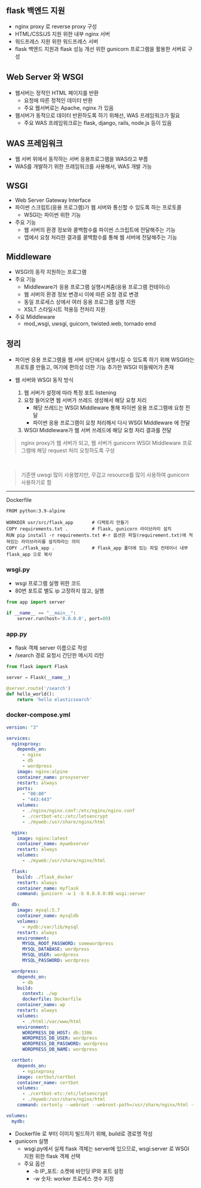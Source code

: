 ## flask 백엔드 지원

- nginx proxy 로 reverse proxy 구성
- HTML/CSS/JS 지원 위한 내부 nginx 서버
- 워드프레스 지원 위한 워드프레스 서버
- flask 백엔드 지원과 flask 성능 개선 위한 gunicorn 프로그램을 활용한 서버로 구성

## Web Server 와 WSGI

- 웹서버는 정적인 HTML 페이지를 반환
  - 요청에 따른 정적인 데이터 반환
  - 주요 웹서버로는 Apache, nginx 가 있음
- 웹서버가 동적으로 데이터 반환하도록 하기 위해선, WAS 프레임워크가 필요
  - 주요 WAS 프레임워크로는 flask, django, rails, node.js 등이 있음

## WAS 프레임워크

- 웹 서버 위에서 동작하는 서버 응용프로그램을 WAS라고 부름
- WAS를 개발하기 위한 프레임워크를 사용해서, WAS 개발 가능

## WSGI

- Web Server Gateway Interface
- 파이썬 스크립트(응용 프로그램)가 웹 서버와 통신할 수 있도록 하는 프로토콜
  - WSGI는 파이썬 위한 기능
- 주요 기능
  - 웹 서버의 환경 정보와 콜백함수를 파이썬 스크립트에 전달해주는 기능
  - 앱에서 요청 처리한 결과를 콜백함수를 통해 웹 서버에 전달해주는 기능

## Middleware

- WSGI의 동작 지원하는 프로그램
- 주요 기능
  - Middleware가 응용 프로그램 실행시켜줌(응용 프로그램 컨테이너)
  - 웹 서버의 환경 정보 변경시 이에 따른 요청 경로 변경
  - 동일 프로세스 상에서 여러 응용 프로그램 실행 지원
  - XSLT 스타일시트 적용등 전처리 지원
- 주요 Middleware
  - mod_wsgi, uwsgi, guicorn, twisted.web, tornado emd

## 정리

- 파이썬 응용 프로그램을 웹 서버 상단에서 실행시킬 수 있도록 하기 위해 WSGI라는 프로토콜 만들고, 여기에 편의성 더한 기능 추가한 WSGI 미들웨어가 존재
- 웹 서버와 WSGI 동작 방식

  1. 웹 서버가 설정에 따라 특정 포트 listening
  2. 요청 들어오면 웹 서버가 쓰레드 생성해서 해당 요청 처리
     - 해당 쓰레드는 WSGI Middleware 통해 파이썬 응용 프로그램에 요청 전달
     - 파이썬 응용 프로그램이 요청 처리해서 다시 WSGI Middleware 에 전달
  3. WSGI Middleware가 웹 서버 쓰레드에 해당 요청 처리 결과를 전달

> nginx proxy가 웹 서버가 되고, 웹 서버가 gunicorn WSGI Middleware 프로그램에 해당 request 처리 요청하도록 구성

<br>

> 기존엔 uwsgi 많이 사용했지만, 무겁고 resource를 많이 사용하여 gunicorn 사용하기로 함

<hr>

Dockerfile

```
FROM python:3.9-alpine

WORKDIR usr/src/flask_app       # 디렉토리 만들기
COPY requirements.txt .         # flask, gunicorn 라이브러리 설치
RUN pip install -r requirements.txt #-r 옵션은 파일(requirement.txt)에 적혀있는 라이브러리를 설치하라는 의미
COPY ./flask_app .              # flask_app 폴더에 있는 파일 컨테이너 내부 flask_app 으로 복사
```

### wsgi.py

- wsgi 프로그램 실행 위한 코드
- 80번 포트로 별도 ip 고정하지 않고, 실행

```python
from app import server

if __name__ == "__main__":
    server.run(host='0.0.0.0', port=80)
```

### app.py

- flask 객체 server 이름으로 작성
- /search 경로 요청시 간단한 메시지 리턴

```python
from flask import Flask

server = Flask(__name__)

@server.route('/search')
def hello_world():
    return 'hello elasticsearch'
```

### docker-compose.yml

```yml
version: "3"

services:
  nginxproxy:
    depends_on:
      - nginx
      - db
      - wordpress
    image: nginx:alpine
    container_name: proxyserver
    restart: always
    ports:
      - "80:80"
      - "443:443"
    volumes:
      - ./nginx/nginx.conf:/etc/nginx/nginx.conf
      - ./certbot-etc:/etc/letsencrypt
      - ./myweb:/usr/share/nginx/html

  nginx:
    image: nginx:latest
    container_name: mywebserver
    restart: always
    volumes:
      - ./myweb:/usr/share/nginx/html

  flask:
    build: ./flask_docker
    restart: always
    container_name: myflask
    command: gunicorn -w 1 -b 0.0.0.0:80 wsgi:server

  db:
    image: mysql:5.7
    container_name: mysqldb
    volumes:
      - mydb:/var/lib/mysql
    restart: always
    environment:
      MYSQL_ROOT_PASSWORD: somewordpress
      MYSQL_DATABASE: wordpress
      MYSQL_USER: wordpress
      MYSQL_PASSWORD: wordpress

  wordpress:
    depends_on:
      - db
    build:
      context: ./wp
      dockerfile: Dockerfile
    container_name: wp
    restart: always
    volumes:
      - ./html:/var/www/html
    environment:
      WORDPRESS_DB_HOST: db:3306
      WORDPRESS_DB_USER: wordpress
      WORDPRESS_DB_PASSWORD: wordpress
      WORDPRESS_DB_NAME: wordpress

  certbot:
    depends_on:
      - nginxproxy
    image: certbot/certbot
    container_name: certbot
    volumes:
      - ./certbot-etc:/etc/letsencrypt
      - ./myweb:/usr/share/nginx/html
    command: certonly --webroot --webroot-path=/usr/share/nginx/html --email test@test.com --agree-tos --no-eff-email --keep-until-expiring -d fun-coding.xyz -d www.fun-coding.xyz

volumes:
  mydb:
```

- Dockerfile 로 부터 이미지 빌드하기 위해, build로 경로명 작성
- gunicorn 실행
  - wsgi.py에서 실제 flask 객체는 server에 있으므로, wsgi:server 로 WSGI 지원 위한 flask 객체 선택
  - 주요 옵션
    - -b IP\_포트: 소켓에 바인딩 IP와 포트 설정
    - -w 숫자: worker 프로세스 갯수 지정

